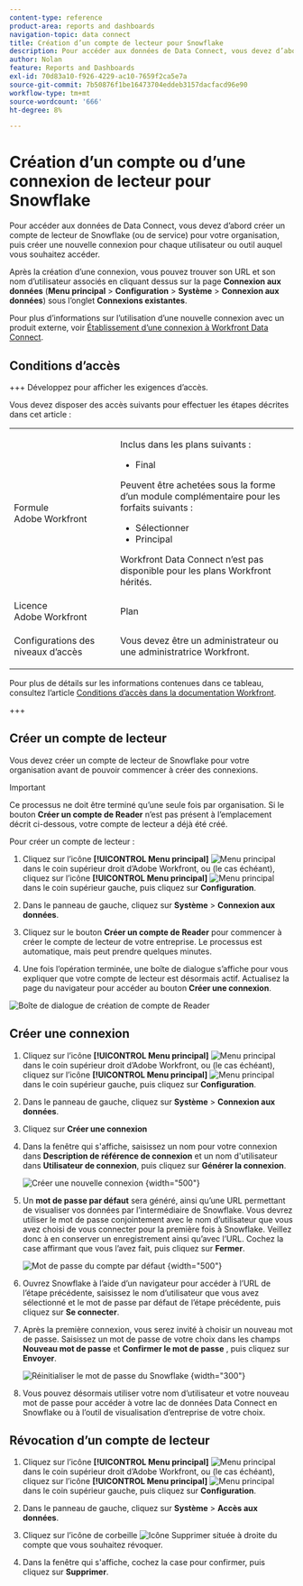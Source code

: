 ```yaml
---
content-type: reference
product-area: reports and dashboards
navigation-topic: data connect
title: Création d’un compte de lecteur pour Snowflake
description: Pour accéder aux données de Data Connect, vous devez d’abord créer un compte de lecteur de Snowflake.
author: Nolan
feature: Reports and Dashboards
exl-id: 70d83a10-f926-4229-ac10-7659f2ca5e7a
source-git-commit: 7b50876f1be16473704eddeb3157dacfacd96e90
workflow-type: tm+mt
source-wordcount: '666'
ht-degree: 8%

---
```


# Création d’un compte ou d’une connexion de lecteur pour Snowflake

Pour accéder aux données de Data Connect, vous devez d’abord créer un compte de lecteur de Snowflake (ou de service) pour votre organisation, puis créer une nouvelle connexion pour chaque utilisateur ou outil auquel vous souhaitez accéder.

Après la création d’une connexion, vous pouvez trouver son URL et son nom d’utilisateur associés en cliquant dessus sur la page **Connexion aux données** (**Menu principal** > **Configuration** > **Système** > **Connexion aux données**) sous l’onglet **Connexions existantes**.

Pour plus d’informations sur l’utilisation d’une nouvelle connexion avec un produit externe, voir [Établissement d’une connexion à Workfront Data Connect](/help/quicksilver/reports-and-dashboards/data-lake/share-data-externally.md).

## Conditions d’accès

+++ Développez pour afficher les exigences d’accès.

Vous devez disposer des accès suivants pour effectuer les étapes décrites dans cet article :

<table style="table-layout:auto"> 
 <col> 
 <col> 
 <tbody> 
  <tr> 
   <td role="rowheader">Formule Adobe Workfront</td> 
   <td><p>Inclus dans les plans suivants :</p>
    <ul>
        <li>Final</li> 
    </ul>    
   <p>Peuvent être achetées sous la forme d’un module complémentaire pour les forfaits suivants :</p> 
    <ul>
        <li>Sélectionner</li> 
        <li>Principal</li>
    </ul> 
    <p>Workfront Data Connect n’est pas disponible pour les plans Workfront hérités.</p> 
   </td> </td> 
  </tr> 
  <tr> 
   <td role="rowheader">Licence Adobe Workfront</td> 
   <td>Plan</td> 
  </tr> 
  <tr> 
   <td role="rowheader">Configurations des niveaux d’accès</td> 
   <td> <p>Vous devez être un administrateur ou une administratrice Workfront.</p></td> 
  </tr> 
 </tbody> 
</table>

Pour plus de détails sur les informations contenues dans ce tableau, consultez l’article [Conditions d’accès dans la documentation Workfront](/help/quicksilver/administration-and-setup/add-users/access-levels-and-object-permissions/access-level-requirements-in-documentation.md).

+++

## Créer un compte de lecteur

Vous devez créer un compte de lecteur de Snowflake pour votre organisation avant de pouvoir commencer à créer des connexions.

>[!IMPORTANT]
>
>Ce processus ne doit être terminé qu’une seule fois par organisation. Si le bouton **Créer un compte de Reader** n’est pas présent à l’emplacement décrit ci-dessous, votre compte de lecteur a déjà été créé.

Pour créer un compte de lecteur :

1. Cliquez sur l’icône **[!UICONTROL Menu principal]** ![Menu principal](/help/_includes/assets/main-menu-icon.png) dans le coin supérieur droit d’Adobe Workfront, ou (le cas échéant), cliquez sur l’icône **[!UICONTROL Menu principal]** ![Menu principal](/help/_includes/assets/main-menu-icon-left-nav.png) dans le coin supérieur gauche, puis cliquez sur **Configuration**.

1. Dans le panneau de gauche, cliquez sur **Système** > **Connexion aux données**.

1. Cliquez sur le bouton **Créer un compte de Reader** pour commencer à créer le compte de lecteur de votre entreprise. Le processus est automatique, mais peut prendre quelques minutes.

1. Une fois l’opération terminée, une boîte de dialogue s’affiche pour vous expliquer que votre compte de lecteur est désormais actif. Actualisez la page du navigateur pour accéder au bouton **Créer une connexion**.

![Boîte de dialogue de création de compte de Reader](/help/quicksilver/reports-and-dashboards/data-lake/assets/data-connect-reader-account-created.png)

## Créer une connexion

1. Cliquez sur l’icône **[!UICONTROL Menu principal]** ![Menu principal](/help/_includes/assets/main-menu-icon.png) dans le coin supérieur droit d’Adobe Workfront, ou (le cas échéant), cliquez sur l’icône **[!UICONTROL Menu principal]** ![Menu principal](/help/_includes/assets/main-menu-icon-left-nav.png) dans le coin supérieur gauche, puis cliquez sur **Configuration**.

1. Dans le panneau de gauche, cliquez sur **Système** > **Connexion aux données**.

1. Cliquez sur **Créer une connexion**

1. Dans la fenêtre qui s&#39;affiche, saisissez un nom pour votre connexion dans **Description de référence de connexion** et un nom d&#39;utilisateur dans **Utilisateur de connexion**, puis cliquez sur **Générer la connexion**.

   ![Créer une nouvelle connexion](/help/quicksilver/reports-and-dashboards/data-lake/assets/new-reader-connection.png) {width="500"}

1. Un **mot de passe par défaut** sera généré, ainsi qu’une URL permettant de visualiser vos données par l’intermédiaire de Snowflake. Vous devrez utiliser le mot de passe conjointement avec le nom d’utilisateur que vous avez choisi de vous connecter pour la première fois à Snowflake. Veillez donc à en conserver un enregistrement ainsi qu’avec l’URL. Cochez la case affirmant que vous l’avez fait, puis cliquez sur **Fermer**.

   ![Mot de passe du compte par défaut](/help/quicksilver/reports-and-dashboards/data-lake/assets/default-password-reader-account.png) {width="500"}

1. Ouvrez Snowflake à l’aide d’un navigateur pour accéder à l’URL de l’étape précédente, saisissez le nom d’utilisateur que vous avez sélectionné et le mot de passe par défaut de l’étape précédente, puis cliquez sur **Se connecter**.

1. Après la première connexion, vous serez invité à choisir un nouveau mot de passe. Saisissez un mot de passe de votre choix dans les champs **Nouveau mot de passe** et **Confirmer le mot de passe** , puis cliquez sur **Envoyer**.

   ![Réinitialiser le mot de passe du Snowflake](/help/quicksilver/reports-and-dashboards/data-lake/assets/reset-snowflake-password.png) {width="300"}

1. Vous pouvez désormais utiliser votre nom d’utilisateur et votre nouveau mot de passe pour accéder à votre lac de données Data Connect en Snowflake ou à l’outil de visualisation d’entreprise de votre choix.

## Révocation d’un compte de lecteur

1. Cliquez sur l’icône **[!UICONTROL Menu principal]** ![Menu principal](/help/_includes/assets/main-menu-icon.png) dans le coin supérieur droit d’Adobe Workfront, ou (le cas échéant), cliquez sur l’icône **[!UICONTROL Menu principal]** ![Menu principal](/help/_includes/assets/main-menu-icon-left-nav.png) dans le coin supérieur gauche, puis cliquez sur **Configuration**.

1. Dans le panneau de gauche, cliquez sur **Système** > **Accès aux données**.

1. Cliquez sur l’icône de corbeille ![Icône Supprimer](/help/quicksilver/reports-and-dashboards/data-lake/assets/delete.png) située à droite du compte que vous souhaitez révoquer.

1. Dans la fenêtre qui s&#39;affiche, cochez la case pour confirmer, puis cliquez sur **Supprimer**.
